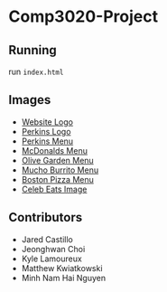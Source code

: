 # Comp3020-Project

## Running
run `index.html`

## Images
- [Website Logo](https://www.pinterest.ca/pin/304555993544755889/)
- [Perkins Logo](https://logodix.com/logo/864692.png )
- [Perkins Menu](https://www.perkinsrestaurants.com/menu/)
- [McDonalds Menu](https://www.mcdonalds.com/us/en-us/full-menu.html)
- [Olive Garden Menu](https://www.olivegarden.com/menus)
- [Mucho Burrito Menu](https://muchoburrito.com/menu/)
- [Boston Pizza Menu](https://bostonpizza.com/en/menu.html) 
- [Celeb Eats Image](https://www.muscleandfitness.com/routine/workouts/workout-routines/bulletproof-your-joints-and-sculpt-killer-body-keanu-reeves-hit-man-plan/)

## Contributors
* Jared Castillo
* Jeonghwan Choi
* Kyle Lamoureux
* Matthew Kwiatkowski
* Minh Nam Hai Nguyen